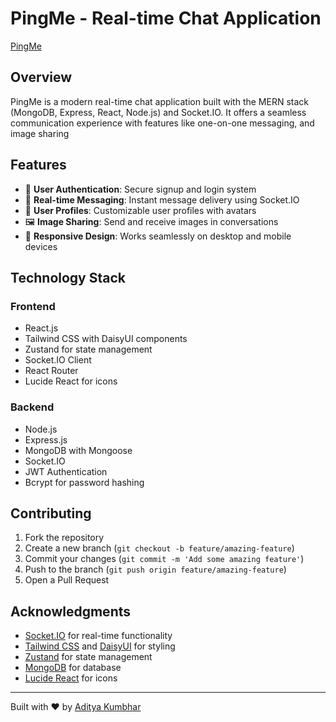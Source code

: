 # PingMe - Real-time Chat Application

[PingMe](https://pingme-kq1d.onrender.com)

## Overview

PingMe is a modern real-time chat application built with the MERN stack (MongoDB, Express, React, Node.js) and Socket.IO. It offers a seamless communication experience with features like one-on-one messaging, and image sharing

## Features

- 🔐 **User Authentication**: Secure signup and login system
- 💬 **Real-time Messaging**: Instant message delivery using Socket.IO
- 👥 **User Profiles**: Customizable user profiles with avatars
- 🖼️ **Image Sharing**: Send and receive images in conversations
- 📱 **Responsive Design**: Works seamlessly on desktop and mobile devices

## Technology Stack

### Frontend
- React.js
- Tailwind CSS with DaisyUI components
- Zustand for state management
- Socket.IO Client
- React Router
- Lucide React for icons

### Backend
- Node.js
- Express.js
- MongoDB with Mongoose
- Socket.IO
- JWT Authentication
- Bcrypt for password hashing


## Contributing

1. Fork the repository
2. Create a new branch (`git checkout -b feature/amazing-feature`)
3. Commit your changes (`git commit -m 'Add some amazing feature'`)
4. Push to the branch (`git push origin feature/amazing-feature`)
5. Open a Pull Request


## Acknowledgments

- [Socket.IO](https://socket.io/) for real-time functionality
- [Tailwind CSS](https://tailwindcss.com/) and [DaisyUI](https://daisyui.com/) for styling
- [Zustand](https://github.com/pmndrs/zustand) for state management
- [MongoDB](https://www.mongodb.com/) for database
- [Lucide React](https://lucide.dev/) for icons

---

Built with ❤️ by [Aditya Kumbhar](https://github.com/AdityaKumbhar21)
